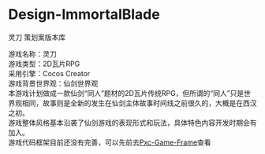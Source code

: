 # Design-ImmortalBlade
灵刀 策划案版本库

游戏名称：灵刀<br>
游戏类型：2D瓦片RPG<br>
采用引擎：Cocos Creator<br>
游戏背景世界观：仙剑世界观<br>
本游戏计划做成一款仙剑“同人”题材的2D瓦片传统RPG，但所谓的“同人”只是世界观相同，故事则是全新的发生在仙剑主体故事时间线之前很久的，大概是在西汉之初。<br>
游戏整体风格基本沿袭了仙剑游戏的表现形式和玩法，具体特色内容开发时期会有加入。<br>
游戏代码框架目前还没有完善，可以先前去[Pxc-Game-Frame](https://github.com/litmus4/Pxc-Game-Frame)查看
